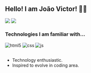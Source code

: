 ## Hello! I am João Victor! 🐱‍👤

<div>
  <a href="https://www.instagram.com/joraumm/" target="_blank"><img src="https://img.shields.io/badge/Instagram-000000?style=for-the-badge&logo=instagram&logoColor=white" target="_blank"></a>
  <a href="https://www.linkedin.com/in/jo%C3%A3o-victor-timb%C3%B3-martins-da-silva-821887221/" target="_blank"><img src="https://img.shields.io/badge/LinkedIn-000000?style=for-the-badge&logo=linkedin&logoColor=white" target="_blank"></a>
<div/>

### Technologies I am familiar with... 

<div style="display: inline_block">
  <img align="center" alt="html5" src="https://img.shields.io/badge/HTML5-000000?style=for-the-badge&logo=html5&logoColor=white" />
  <img align="center" alt="css" src="https://img.shields.io/badge/CSS3-000000?style=for-the-badge&logo=css3&logoColor=white" />
  <img align="center" alt="js" src="https://img.shields.io/badge/JavaScript-000000?style=for-the-badge&logo=javascript&logoColor=white" />
</div><br/>
  
  - Technology enthusiastic. <br/>
  - Inspired to evolve in coding area.
